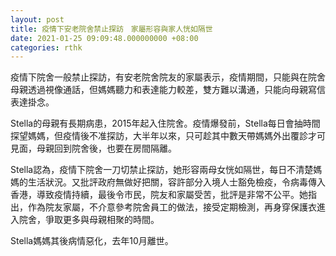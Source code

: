 ```yaml
---
layout: post
title: 疫情下安老院舍禁止探訪　家屬形容與家人恍如隔世
date: 2021-01-25 09:09:48.000000000 +08:00
categories: rthk
---
```


疫情下院舍一般禁止探訪，有安老院舍院友的家屬表示，疫情期間，只能與在院舍母親透過視像通話，但媽媽聽力和表達能力較差，雙方難以溝通，只能向母親寫信表達掛念。

Stella的母親有長期病患，2015年起入住院舍。疫情爆發前，Stella每日會抽時間探望媽媽，但疫情後不准探訪，大半年以來，只可趁其中數天帶媽媽外出覆診才可見面，母親回到院舍後，也要在房間隔離。

Stella認為，疫情下院舍一刀切禁止探訪，她形容兩母女恍如隔世，每日不清楚媽媽的生活狀況。又批評政府無做好把關，容許部分入境人士豁免檢疫，令病毒傳入香港，導致疫情持續，最後令市民，院友和家屬受苦，批評是非常不公平。她指出，作為院友家屬，不介意參考院舍員工的做法，接受定期檢測，再身穿保護衣進入院舍，爭取更多與母親相聚的時間。

Stella媽媽其後病情惡化，去年10月離世。
